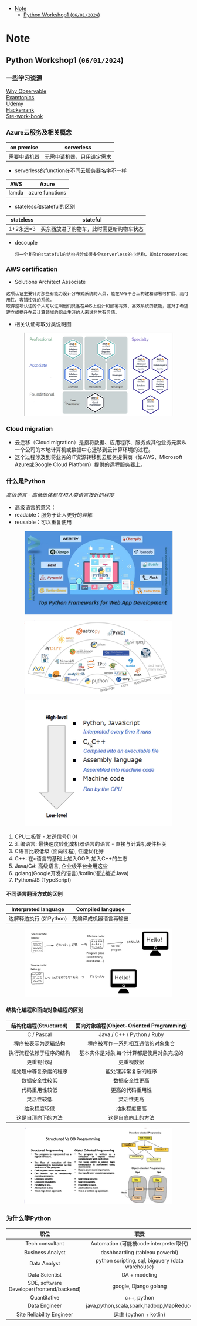 - [Note](#Note)
  - [Python Workshop1 (`06/01/2024`)](#Python_Workshop1_06012024)



# Note


## Python Workshop1 (`06/01/2024`)


### 一些学习资源
[Why Observable](https://observablehq.com)<br>
[Examtopics](https://examtopics.com/exams/)<br>
[Udemy](https://www.udemy.com/course/aws-certified-solutions-architect-associate-hands-on/)<br>
[Hackerrank](https://www.hackerrank.com/domains/sql)<br>
[Sre-work-book](https://sre.google/sre-book/table-of-contents/)

### Azure云服务及相关概念

| on premise | serverless
| :---: | :---:
| 需要申请机器 | 无需申请机器，只用设定需求

- serverless的function在不同云服务器名字不一样

| AWS | Azure
| :---: | :---:
| lamda | azure functions

- stateless和stateful的区别

| stateless | stateful
| :---: | :---:
| 1+2永远=3 | 买东西放进了购物车，此时需更新购物车状态

- decouple

  `将一个复杂的stateful的结构拆分成很多个serverless的小结构，即microservices`


### AWS certification
- Solutions Architect Associate

`这项认证主要针对那些有能力设计分布式系统的人员，能在AWS平台上构建和部署可扩展、高可用性、容错性强的系统。`<br>
`取得这项认证的个人可以证明他们具备在AWS上设计和部署有效、高效系统的技能，这对于希望建立或提升在云计算领域的职业生涯的人来说非常有价值。`

- 相关认证考取分类说明图

<p align='center'><img src='../images/相关认证考取分类说明图.png' width='80%' height='80%' /></p>


### Cloud migration
- 云迁移（Cloud migration）是指将数据、应用程序、服务或其他业务元素从一个公司的本地计算机或数据中心迁移到云计算环境的过程。
- 这个过程涉及到将业务的IT资源转移到云服务提供商（如AWS、Microsoft Azure或Google Cloud Platform）提供的远程服务器上。

### 什么是Python
*高级语言 - 高低级体现在和人类语言接近的程度*
- 高级语言的意义：
- readable：服务于让人更好的理解
- reusable：可以重复使用

<p align='center'><img src='../images/一些流行的Python框架.png' width='80%' height='80%' /></p>

<p align='center'><img src='../images/Python编程语言的生态系统.png' width='80%' height='80%' /></p>

<p align='center'><img src='../images/high to low level.png' width='80%' height='80%' /></p>

1. CPU二极管 - 发送信号(1 0)
2. 汇编语言: 最快速度转化成机器语言的语言 - 直接与计算机硬件相关
3. C语言比较低级 (面向过程), 性能优化好
4. C++: 在c语言的基础上加入OOP, 加入C++的生态
5. Java/C#: 高级语言, 企业级平台会用这些
6. golang(Google开发的语言)/kotlin(语法接近Java)
7. Python/JS (TypeScript)

#### 不同语言翻译方式的区别

| Interpreted language | Compiled language
| :---: | :---:
| 边解释边执行 (如Python) | 先编译成机器语言再输出

<p align='center'><img src='../images/语言输出方式的区别.png' width='80%' height='80%' /></p>

#### 结构化编程和面向对象编程的区别

| 结构化编程(Structured) | 面向对象编程(Object-Oriented Programming)
| :---: | :---:
| C / Pascal | Java / C++ / Python / Ruby
| 程序被表示为逻辑结构 | 程序被写作一系列相互通信的对象集合
| 执行流程依赖于程序的结构 | 基本实体是对象,每个计算都是使用对象完成的
| 更重视代码 | 更重视数据
| 能处理中等复杂度的程序 | 能处理非常复杂的程序
| 数据安全性较低 | 数据安全性更高
| 代码重用性较低 | 更高的代码重用性
| 灵活性较低 | 灵活性更高
| 抽象程度较低 | 抽象程度更高
| 这是自顶向下的方法 | 这是自底向上的方法

<p align='center'><img src='../images/StructuredVsOOP.png' width='80%' height='80%' /></p>

### 为什么学Python
| 职位 | 职责 |
| :---: | :---: |
| Tech consultant | Automation (可能被code interpreter取代) |
| Business Analyst | dashboarding (tableau powerbi) |
| Data Analyst | python scripting, sql, bigquery (data warehouse) |
| Data Scientist | DA + modeling |
| SDE, software Developer(frontend/backend) | google, Django golang |
| Quantitative | c++, python |
| Data Engineer | java,python,scala,spark,hadoop,MapReduce |
| Site Reliability Engineer | 运维 (python + kotlin) |
